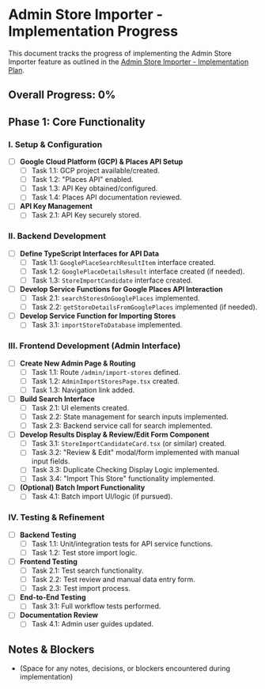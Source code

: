 # Admin Store Importer - Implementation Progress

This document tracks the progress of implementing the Admin Store Importer feature as outlined in the [Admin Store Importer - Implementation Plan](./Admin-Store-Importer-Implementation-Plan.md).

## Overall Progress: 0%

## Phase 1: Core Functionality

### I. Setup & Configuration
*   [ ] **Google Cloud Platform (GCP) & Places API Setup**
    *   [ ] Task 1.1: GCP project available/created.
    *   [ ] Task 1.2: "Places API" enabled.
    *   [ ] Task 1.3: API Key obtained/configured.
    *   [ ] Task 1.4: Places API documentation reviewed.
*   [ ] **API Key Management**
    *   [ ] Task 2.1: API Key securely stored.

### II. Backend Development
*   [ ] **Define TypeScript Interfaces for API Data**
    *   [ ] Task 1.1: `GooglePlaceSearchResultItem` interface created.
    *   [ ] Task 1.2: `GooglePlaceDetailsResult` interface created (if needed).
    *   [ ] Task 1.3: `StoreImportCandidate` interface created.
*   [ ] **Develop Service Functions for Google Places API Interaction**
    *   [ ] Task 2.1: `searchStoresOnGooglePlaces` implemented.
    *   [ ] Task 2.2: `getStoreDetailsFromGooglePlaces` implemented (if needed).
*   [ ] **Develop Service Function for Importing Stores**
    *   [ ] Task 3.1: `importStoreToDatabase` implemented.

### III. Frontend Development (Admin Interface)
*   [ ] **Create New Admin Page & Routing**
    *   [ ] Task 1.1: Route `/admin/import-stores` defined.
    *   [ ] Task 1.2: `AdminImportStoresPage.tsx` created.
    *   [ ] Task 1.3: Navigation link added.
*   [ ] **Build Search Interface**
    *   [ ] Task 2.1: UI elements created.
    *   [ ] Task 2.2: State management for search inputs implemented.
    *   [ ] Task 2.3: Backend service call for search implemented.
*   [ ] **Develop Results Display & Review/Edit Form Component**
    *   [ ] Task 3.1: `StoreImportCandidateCard.tsx` (or similar) created.
    *   [ ] Task 3.2: "Review & Edit" modal/form implemented with manual input fields.
    *   [ ] Task 3.3: Duplicate Checking Display Logic implemented.
    *   [ ] Task 3.4: "Import This Store" functionality implemented.
*   [ ] **(Optional) Batch Import Functionality**
    *   [ ] Task 4.1: Batch import UI/logic (if pursued).

### IV. Testing & Refinement
*   [ ] **Backend Testing**
    *   [ ] Task 1.1: Unit/integration tests for API service functions.
    *   [ ] Task 1.2: Test store import logic.
*   [ ] **Frontend Testing**
    *   [ ] Task 2.1: Test search functionality.
    *   [ ] Task 2.2: Test review and manual data entry form.
    *   [ ] Task 2.3: Test import process.
*   [ ] **End-to-End Testing**
    *   [ ] Task 3.1: Full workflow tests performed.
*   [ ] **Documentation Review**
    *   [ ] Task 4.1: Admin user guides updated.

## Notes & Blockers

*   (Space for any notes, decisions, or blockers encountered during implementation)